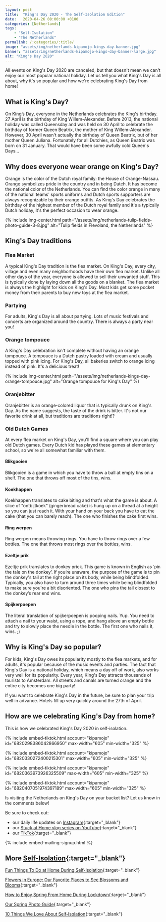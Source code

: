 ```yaml
---
layout: post
title:  "King's Day 2020 - The Self-Isolation Edition"
date:   2020-04-26 08:00:00 +0100
categories: [Netherlands]
tags:
    - "Self-Isolation"
    - "The Netherlands"
permalink: /:categories/:title/
image: "assets/img/netherlands-kipamojo-kings-day-banner.jpg"
banner: "assets/img/netherlands-kipamojo-kings-day-banner-large.jpg"
alt: "King's Day 2020"
---
```


All events on King's Day 2020 are canceled, but that doesn't mean we can't enjoy our most popular national holiday. Let us tell you what King's Day is all about, why it's so popular and how we're celebrating King's Day from home! 

## What is King's Day? 

On King’s Day, everyone in the Netherlands celebrates the King's birthday. 27 April is the birthday of King Willem-Alexander. Before 2013, the national holiday was called Queensday and was held on 30 April to celebrate the birthday of former Queen Beatrix, the mother of King Willem-Alexander. However, 30 April wasn't actually the birthday of Queen Beatrix, but of her mother Queen Juliana. Fortunately for all Dutchies, as Queen Beatrix was born on 31 January. That would have been some awfully cold Queen's Days…

## Why does everyone wear orange on King's Day? 

Orange is the color of the Dutch royal family: the House of Orange-Nassau. Orange symbolizes pride in the country and in being Dutch. It has become the national color of the Netherlands. You can find the color orange in many of the national teams' sports uniforms and Dutch sports supporters are always recognizable by their orange outfits. As King's Day celebrates the birthday of the highest member of the Dutch royal family and it's a typically Dutch holiday, it's the perfect occasion to wear orange. 

{% include img-center.html path="/assets/img/netherlands-tulip-fields-photo-guide-3-8.jpg" alt="Tulip fields in Flevoland, the Netherlands" %} 

## King's Day traditions

### Flea Market

A typical King's Day tradition is the flea market. On King's Day, every city, village and even many neighborhoods have their own flea market. Unlike all other days of the year, everyone is allowed to sell their unwanted stuff. This is typically done by laying down all the goods on a blanket. The flea market is always the highlight for kids on King's Day. Most kids get some pocket money from their parents to buy new toys at the flea market. 

### Partying

For adults, King's Day is all about partying. Lots of music festivals and concerts are organized around the country. There is always a party near you! 

### Orange tompouce 

A King's Day celebration isn't complete without having an orange tompouce. A tompouce is a Dutch pastry loaded with cream and usually topped with pink icing. For King's Day, all bakeries switch to orange icing instead of pink. It's a delicious treat! 

{% include img-center.html path="/assets/img/netherlands-kings-day-orange-tompouce.jpg" alt="Orange tompouce for King's Day" %} 

### Oranjebitter

Oranjebitter is an orange-colored liquor that is typically drunk on King's Day. As the name suggests, the taste of the drink is bitter. It's not our favorite drink at all, but traditions are traditions right!? 

### Old Dutch Games 

At every flea market on King's Day, you'll find a square where you can play old Dutch games. Every Dutch kid has played these games at elementary school, so we're all somewhat familiar with them. 

#### Blikgooien 

Blikgooien is a game in which you have to throw a ball at empty tins on a shelf. The one that throws off most of the tins, wins. 

#### Koekhappen

Koekhappen translates to cake biting and that's what the game is about. A slice of "ontbijtkoek" (gingerbread cake) is hung up on a thread at a height so you can just reach it. With your hand on your back you have to eat the cake (that you can barely reach). The one who finishes the cake first wins.

#### Ring werpen

Ring werpen means throwing rings. You have to throw rings over a few bottles. The one that throws most rings over the bottles, wins. 

#### Ezeltje prik

Ezeltje prik translates to donkey prick. This game is known in English as ‘pin the tale on the donkey’. If you’re unaware, the purpose of the game is to pin the donkey's tail at the right place on its body, while being blindfolded. Typically, you also have to turn around three times while being blindfolded to make sure you're a bit disoriented. The one who pins the tail closest to the donkey’s rear end wins. 

#### Spijkerpoepen

The literal translation of spijkerpoepen is pooping nails. Yup. You need to attach a nail to your waist, using a rope, and hang above an empty bottle and try to slowly place the needle in the bottle. The first one who nails it, wins. ;) 

## Why is King's Day so popular? 

For kids, King's Day owes its popularity mostly to the flea markets, and for adults, it's popular because of the music events and parties. The fact that King's Day is a national holiday, which means a day off of work, also works very well for its popularity. Every year, King's Day attracts thousands of tourists to Amsterdam. All streets and canals are turned orange and the entire city becomes one big party! 

If you want to celebrate King's Day in the future, be sure to plan your trip well in advance. Hotels fill up very quickly around the 27th of April. 

## How are we celebrating King's Day from home? 

This is how we celebrated King's Day 2020 in self-isolation. 

{% include embed-tiktok.html account="kipamojo" id="6820298386042866950" max-width="605" min-width="325" %}

{% include embed-tiktok.html account="kipamojo" id="6820330272400215301" max-width="605" min-width="325" %}

{% include embed-tiktok.html account="kipamojo" id="6820363973926325509" max-width="605" min-width="325" %}

{% include embed-tiktok.html account="kipamojo" id="6820407051974397189" max-width="605" min-width="325" %}

Is visiting the Netherlands on King's Day on your bucket list? Let us know in the comments below!

Be sure to check out:
- our daily life updates on [Instagram][instagram]{:target="_blank"}
- our [Stuck at Home vlog series on YouTube][kipamojo youtube]{:target="_blank"}
- our [TikTok][kipamojo tiktok]{:target="_blank"}

{% include embed-mailing-signup.html %}

## More [Self-Isolation][self-isolation]{:target="_blank"}

[Fun Things To Do at Home During Self-Isolation][things to do si]{:target="_blank"}

[Flowers in Europe: Our Favorite Places to See Blossoms and Blooms][flowers europe]{:target="_blank"}

[How to Enjoy Spring From Home During Lockdown][spring from home]{:target="_blank"}

[Our Spring Photo Guide][spring photo guide]{:target="_blank"}

[10 Things We Love About Self-Isolation][love si]{:target="_blank"}

[love si]: https://kipamojo.world/netherlands/Things-We-Love-About-Self-Isolation/ 
[things to do si]: https://kipamojo.world/netherlands/Fun-Things-To-Do-at-Home-During-Self-Isolation/
[flowers europe]: https://kipamojo.world/europe/Flowers-in-Europe-Our-Favorite-Places-to-See-Blossoms-and-Blooms/ 
[spring from home]: https://kipamojo.world/netherlands/How-to-Enjoy-Spring-From-Home-During-Lockdown/ 
[self-isolation]: https://kipamojo.world/tags.html#self-isolation 
[instagram]: https://instagram.com/kipamojo 
[kipamojo youtube]: https://www.youtube.com/channel/UC1k4_eUajFuNQSgSf1MiFXg 
[kipamojo tiktok]: https://www.tiktok.com/@kipamojo 
[spring photo guide]: https://kipamojo.world/netherlands/Our-Spring-Photo-Guide/ 

